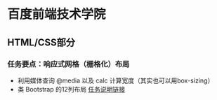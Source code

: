 # 百度前端技术学院
## HTML/CSS部分
### 任务要点：响应式网格（栅格化）布局

- 利用媒体查询 @media 以及 calc 计算宽度（其实也可以用box-sizing）
- 类 Bootstrap 的12列布局
[任务说明链接][1]

[1]:http://ife.baidu.com/task/detail?taskId=8